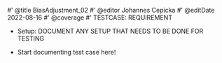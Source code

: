#' @title BiasAdjustment_02
#' @editor Johannes Cepicka
#' @editDate 2022-08-16
#' @coverage
#' TESTCASE: REQUIREMENT


+ Setup: DOCUMENT ANY SETUP THAT NEEDS TO BE DONE FOR TESTING

+ Start documenting test case here!
